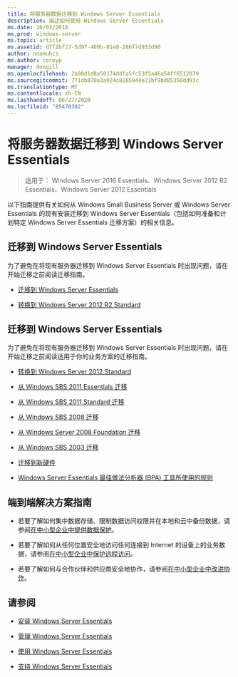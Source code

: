 ```yaml
---
title: 将服务器数据迁移到 Windows Server Essentials
description: 描述如何使用 Windows Server Essentials
ms.date: 10/03/2016
ms.prod: windows-server
ms.topic: article
ms.assetid: dff2bf27-5d97-409b-81e8-286f7d933d90
author: nnamuhcs
ms.author: coreyp
manager: dongill
ms.openlocfilehash: 2b88d1d8a50174ddfa5fc53f5a46a54ff6512079
ms.sourcegitcommit: 771db070a3a924c8265944e21bf9bd85350dd93c
ms.translationtype: MT
ms.contentlocale: zh-CN
ms.lasthandoff: 06/27/2020
ms.locfileid: "85470302"
---
```

# <a name="migrate-server-data-to-windows-server-essentials"></a>将服务器数据迁移到 Windows Server Essentials

>适用于： Windows Server 2016 Essentials、Windows Server 2012 R2 Essentials、Windows Server 2012 Essentials

以下指南提供有关如何从 Windows Small Business Server 或 Windows Server Essentials 的现有安装迁移到 Windows Server Essentials（包括如何准备和计划特定 Windows Server Essentials 迁移方案）的相关信息。

## <a name="migrate-to-windows-server-essentials"></a>迁移到 Windows Server Essentials
 为了避免在将现有服务器迁移到 Windows Server Essentials 时出现问题，请在开始迁移之前阅读迁移指南。


-   [迁移到 Windows Server Essentials](Migrate-from-Previous-Versions-to-Windows-Server-Essentials-or-Windows-Server-Essentials-Experience.md)

-   [转换到 Windows Server 2012 R2 Standard](Transition-from-Windows-Server-2012-R2-Essentials-to-Windows-Server-2012-R2-Standard.md)


## <a name="migrate-to-windows-server-essentials"></a>迁移到 Windows Server Essentials
 为了避免在将现有服务器迁移到 Windows Server Essentials 时出现问题，请在开始迁移之前阅读适用于你的业务方案的迁移指南。


-   [转换到 Windows Server 2012 Standard](Transition-from-Windows-Server-2012-Essentials-to-Windows-Server-2012-Standard.md)

-   [从 Windows SBS 2011 Essentials 迁移](Migrate-Windows-Small-Business-Server-2011-Essentials-to-Windows-Server-Essentials.md)

-   [从 Windows SBS 2011 Standard 迁移](Migrate-Windows-Small-Business-Server-2011-Standard-to-Windows-Server-Essentials.md)

-   [从 Windows SBS 2008 迁移](Migrate-Windows-Small-Business-Server-2008-to-Windows-Server-Essentials.md)

-   [从 Windows Server 2008 Foundation 迁移](Migrate-Windows-Server-2008-Foundation-to-Windows-Server-Essentials.md)

-   [从 Windows SBS 2003 迁移](Migrate-Windows-Small-Business-Server-2003-to-Windows-Server-Essentials.md)

-   [迁移到新硬件](Migrate-Windows-Server-Essentials-to-New-Hardware.md)

-   [Windows Server Essentials 最佳做法分析器 (BPA) 工具所使用的规则](Rules-used-by-the-Windows-Server-Essentials-Best-Practices-Analyzer--BPA--Tool.md)


## <a name="end-to-end-solution-guides"></a>端到端解决方案指南

-    若要了解如何集中数据存储、限制数据访问权限并在本地和云中备份数据，请参阅[在中小型企业中提供数据保护](https://technet.microsoft.com/library/dn582043.aspx)。

-    若要了解如何从任何位置安全地访问任何连接到 Internet 的设备上的业务数据，请参阅[在中小型企业中保护远程访问](https://technet.microsoft.com/library/dn629457.aspx)。

-    若要了解如何与合作伙伴和供应商安全地协作，请参阅[在中小型企业中改进协作](https://technet.microsoft.com/library/dn747893.aspx)。

## <a name="see-also"></a>请参阅

-   [安装 Windows Server Essentials](../install/Install-Windows-Server-Essentials.md)

-   [管理 Windows Server Essentials](../manage/Manage-Windows-Server-Essentials.md)

-   [使用 Windows Server Essentials](../use/Use-Windows-Server-Essentials.md)

-   [支持 Windows Server Essentials](../support/Support-Windows-Server-Essentials.md)
